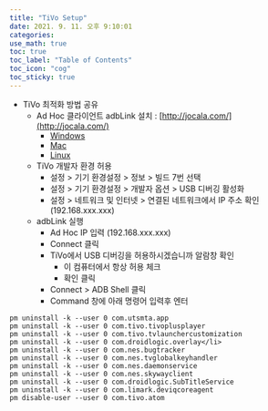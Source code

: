 ```yaml
---
title: "TiVo Setup"
date: 2021. 9. 11. 오후 9:10:01
categories:
use_math: true
toc: true
toc_label: "Table of Contents"
toc_icon: "cog"
toc_sticky: true
---
```


[comment]: <> (포스트 화면 넓게 설정하고 싶을 때 추가, classes: wide)

* TiVo 최적화 방법 공유
  * Ad Hoc 클라이언트 adbLink 설치 : [http://jocala.com/](http://jocala.com/)
    * [Windows](http://jocala.com/downloads/adblw43.exe)
    * [Mac](http://jocala.com/downloads/adblm43.dmg)
    * [Linux](http://jocala.com/downloads/adbll43.zip)
  * TiVo 개발자 환경 허용
    * 설정 > 기기 환경설정 > 정보 > 빌드 7번 선택
    * 설정 > 기기 환경설정 > 개발자 옵션 > USB 디버깅 활성화
    * 설정 > 네트워크 및 인터넷 > 연결된 네트워크에서 IP 주소 확인 (192.168.xxx.xxx)
  * adbLink 실행
    * Ad Hoc IP 입력 (192.168.xxx.xxx)
    * Connect 클릭
    * TiVo에서 USB 디버깅을 허용하시겠습니까 알람창 확인
      * 이 컴퓨터에서 항상 허용 체크
      * 확인 클릭
    * Connect > ADB Shell 클릭
    * Command 창에 아래 명령어 입력후 엔터
```
pm uninstall -k --user 0 com.utsmta.app
pm uninstall -k --user 0 com.tivo.tivoplusplayer
pm uninstall -k --user 0 com.tivo.tvlaunchercustomization
pm uninstall -k --user 0 com.droidlogic.overlay</li>
pm uninstall -k --user 0 com.nes.bugtracker
pm uninstall -k --user 0 com.nes.tvglobalkeyhandler
pm uninstall -k --user 0 com.nes.daemonservice
pm uninstall -k --user 0 com.nes.skywayclient
pm uninstall -k --user 0 com.droidlogic.SubTitleService
pm uninstall -k --user 0 com.limark.deviqcoreagent
pm disable-user --user 0 com.tivo.atom
```
